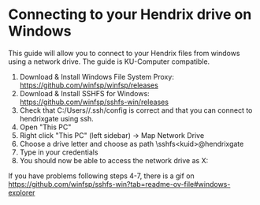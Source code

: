 # Connecting to your Hendrix drive on Windows

This guide will allow you to connect to your Hendrix files from windows using a network drive.
The guide is KU-Computer compatible. 

1. Download & Install Windows File System Proxy: https://github.com/winfsp/winfsp/releases
2. Download & Install SSHFS for Windows: https://github.com/winfsp/sshfs-win/releases
3. Check that C:/Users/<kuid>/.ssh/config is correct and that you can connect to hendrixgate using ssh.
4. Open "This PC"
5. Right click "This PC" (left sidebar) -> Map Network Drive
6. Choose a drive letter and choose as path \\sshfs\<kuid>@hendrixgate
7. Type in your credentials
8. You should now be able to access the network drive as X:

If you have problems following steps 4-7, there is a gif on https://github.com/winfsp/sshfs-win?tab=readme-ov-file#windows-explorer
